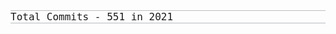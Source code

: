 <!-- ### Hi there 👋

- 🌱 I’m self taught front-end web developer.
- 🔭 I am currently working on a messenger app using Gatsby framework for front-end and Nodejs for back-end.
- 🔭 I am also learning ruby programming language. -->


<!-- <img style="display:block; border-radius:4px; border: 1px solid rgba(36, 41, 47,0.3);padding: 0px;" src="./intro.jpg" height="420" width="660" alt="intro-pic"> -->


<p style="border-top: 1px solid rgba(36, 41, 47,0.3); border-bottom: 1px solid rgba(36, 41, 47,0.3);     font-family: monospace; font-size:1rem; ">Total Commits - 551 in 2021</p>







<!--
**inverseswirl/inverseswirl** is a ✨ _special_ ✨ repository because its `README.md` (this file) appears on your GitHub profile.





- 👯 I’m looking to collaborate on ...
- 🤔 I’m looking for help with ...
- 💬 Ask me about ...
- 📫 How to reach me: ...
- 😄 Pronouns: ...
- ⚡ Fun fact: ...
-->

